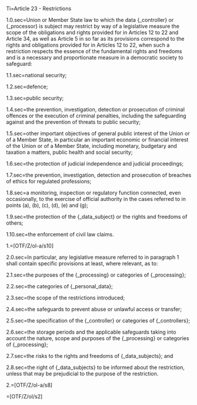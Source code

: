 Ti=Article 23 - Restrictions

1.0.sec=Union or Member State law to which the data {_controller} or {_processor} is subject may restrict by way of a legislative measure the scope of the obligations and rights provided for in Articles 12 to 22 and Article 34, as well as Article 5 in so far as its provisions correspond to the rights and obligations provided for in Articles 12 to 22, when such a restriction respects the essence of the fundamental rights and freedoms and is a necessary and proportionate measure in a democratic society to safeguard:

1.1.sec=national security;

1.2.sec=defence;

1.3.sec=public security;

1.4.sec=the prevention, investigation, detection or prosecution of criminal offences or the execution of criminal penalties, including the safeguarding against and the prevention of threats to public security;

1.5.sec=other important objectives of general public interest of the Union or of a Member State, in particular an important economic or financial interest of the Union or of a Member State, including monetary, budgetary and taxation a matters, public health and social security;

1.6.sec=the protection of judicial independence and judicial proceedings;

1.7.sec=the prevention, investigation, detection and prosecution of breaches of ethics for regulated professions;

1.8.sec=a monitoring, inspection or regulatory function connected, even occasionally, to the exercise of official authority in the cases referred to in points (a), (b), (c), (d), (e) and (g);

1.9.sec=the protection of the {_data_subject} or the rights and freedoms of others;

1.10.sec=the enforcement of civil law claims.

1.=[OTF/Z/ol-a/s10]

2.0.sec=In particular, any legislative measure referred to in paragraph 1 shall contain specific provisions at least, where relevant, as to:

2.1.sec=the purposes of the {_processing} or categories of {_processing};

2.2.sec=the categories of {_personal_data};

2.3.sec=the scope of the restrictions introduced;

2.4.sec=the safeguards to prevent abuse or unlawful access or transfer;

2.5.sec=the specification of the {_controller} or categories of {_controllers};

2.6.sec=the storage periods and the applicable safeguards taking into account the nature, scope and purposes of the {_processing} or categories of {_processing};

2.7.sec=the risks to the rights and freedoms of {_data_subjects}; and

2.8.sec=the right of {_data_subjects} to be informed about the restriction, unless that may be prejudicial to the purpose of the restriction. 

2.=[OTF/Z/ol-a/s8]

=[OTF/Z/ol/s2]
